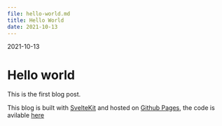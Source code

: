 ```yaml
---
file: hello-world.md
title: Hello World
date: 2021-10-13
---
```


2021-10-13

# Hello world

This is the first blog post.

This blog is built with [SvelteKit](https://kit.svelte.dev/) and hosted on [Github Pages](https://pages.github.com/), the code is avilable [here](https://github.com/JohnstonCode/johnstoncode.com)
